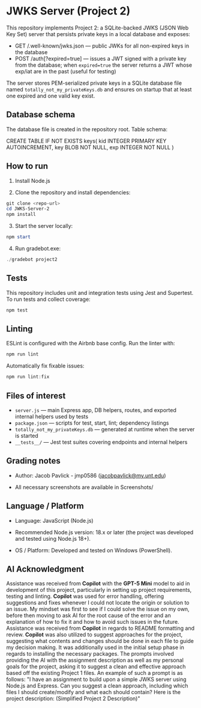 # JWKS Server (Project 2)

This repository implements Project 2: a SQLite-backed JWKS (JSON Web Key Set) server that persists private keys in a local database and exposes:

- GET /.well-known/jwks.json — public JWKs for all non-expired keys in the database
- POST /auth[?expired=true] — issues a JWT signed with a private key from the database; when `expired=true` the server returns a JWT whose exp/iat are in the past (useful for testing)

The server stores PEM-serialized private keys in a SQLite database file named `totally_not_my_privateKeys.db` and ensures on startup that at least one expired and one valid key exist.

## Database schema

The database file is created in the repository root. Table schema:

CREATE TABLE IF NOT EXISTS keys(
kid INTEGER PRIMARY KEY AUTOINCREMENT,
key BLOB NOT NULL,
exp INTEGER NOT NULL
)

## How to run

1. Install Node.js

2. Clone the repository and install dependencies:

```powershell
git clone <repo-url>
cd JWKS-Server-2
npm install
```

3. Start the server locally:

```powershell
npm start
```

4. Run gradebot.exe:

```powershell
./gradebot project2
```

## Tests

This repository includes unit and integration tests using Jest and Supertest. To run tests and collect coverage:

```powershell
npm test
```

## Linting

ESLint is configured with the Airbnb base config. Run the linter with:

```powershell
npm run lint
```

Automatically fix fixable issues:

```powershell
npm run lint:fix
```

## Files of interest

- `server.js` — main Express app, DB helpers, routes, and exported internal helpers used by tests
- `package.json` — scripts for test, start, lint; dependency listings
- `totally_not_my_privateKeys.db` — generated at runtime when the server is started
- `__tests__/` — Jest test suites covering endpoints and internal helpers

## Grading notes

- Author: Jacob Pavlick - jmp0586 (jacobpavlick@my.unt.edu)

- All necessary screenshots are available in Screenshots/

## Language / Platform

- Language: JavaScript (Node.js)
- Recommended Node.js version: 18.x or later (the project was developed and tested using Node.js 18+).

- OS / Platform: Developed and tested on Windows (PowerShell).

## AI Acknowledgment

Assistance was received from **Copilot** with the **GPT-5 Mini** model to aid in development of this project, particularly in setting up project requirements, testing and linting. **Copilot** was used for error handling, offering suggestions and fixes whenever I could not locate the origin or solution to an issue. My mindset was first to see if I could solve the issue on my own, before then moving to ask AI for the root cause of the error and an explanation of how to fix it and how to avoid such issues in the future. Assistance was received from **Copilot** in regards to README formatting and review. **Copilot** was also utilized to suggest approaches for the project, suggesting what contents and changes should be done in each file to guide my decision making. It was additionally used in the initial setup phase in regards to installing the necessary packages. The prompts involved providing the AI with the assignment description as well as my personal goals for the project, asking it to suggest a clean and effective approach based off the existing Project 1 files. An example of such a prompt is as follows: "I have an assignment to build upon a simple JWKS server using Node.js and Express. Can you suggest a clean approach, including which files I should create/modify and what each should contain? Here is the project description: (Simplified Project 2 Description)"
